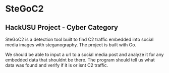 # SteGoC2
## HackUSU Project - Cyber Category

SteGoC2 is a detection tool built to find C2 traffic embedded into social media images with steganography. The project is built with Go.

We should be able to input a url to a social media post and analyze it for any embedded data that shouldnt be there.
The program should tell us what data was found and verify if it is or isnt C2 traffic.


